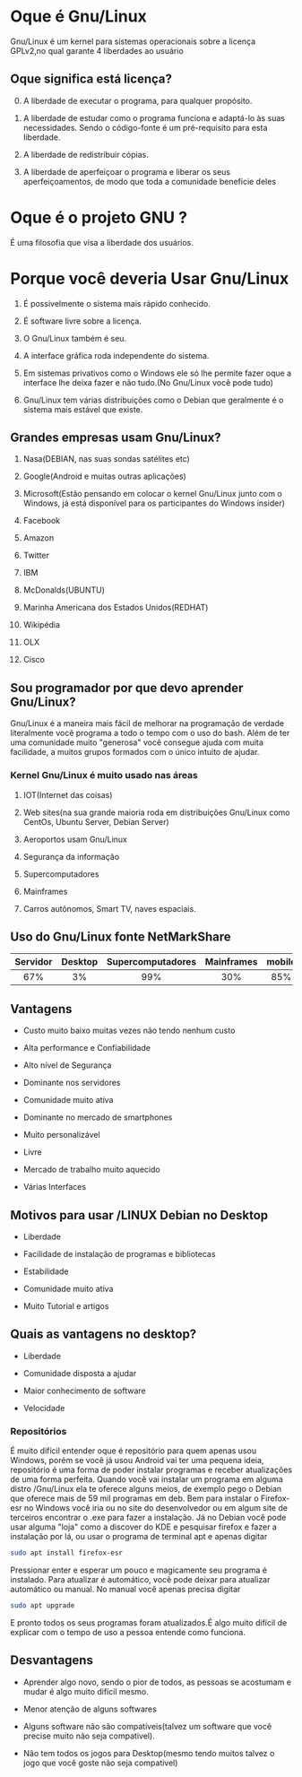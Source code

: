# Oque é Gnu/Linux

Gnu/Linux é um kernel para sistemas operacionais sobre a licença GPLv2,no qual garante 4 liberdades ao usuário

## Oque significa está licença?

0. A liberdade de executar o programa, para qualquer propósito.

1. A liberdade de estudar como o programa funciona e adaptá-lo às suas necessidades.
Sendo o código-fonte é um pré-requisito para esta liberdade.

2. A liberdade de redistribuir cópias.

3. A liberdade de aperfeiçoar o programa e liberar os seus aperfeiçoamentos, de modo que toda a comunidade beneficie deles

# Oque é o projeto GNU ?

  É uma filosofia que visa a liberdade dos usuários.

# Porque você deveria Usar Gnu/Linux

1. É possivelmente o sistema mais rápido conhecido.

2. É software livre sobre a licença.

3. O Gnu/Linux também é seu.

4. A interface gráfica roda independente do sistema.

5. Em sistemas privativos como o Windows ele só lhe permite fazer oque a interface lhe
deixa fazer e não tudo.(No Gnu/Linux você pode tudo)

6. Gnu/Linux tem várias distribuições como o Debian que geralmente é o sistema mais
estável que existe.

## Grandes empresas usam Gnu/Linux?

1. Nasa(DEBIAN, nas suas sondas satélites etc)

2. Google(Android e muitas outras aplicações)

3. Microsoft(Estão pensando em colocar o kernel Gnu/Linux junto com o Windows, já está disponível para os participantes do Windows insider)

4. Facebook

5. Amazon

6. Twitter

7. IBM

8. McDonalds(UBUNTU)

9. Marinha Americana dos Estados Unidos(REDHAT)

10. Wikipédia

11. OLX

12. Cisco


## Sou programador por que devo aprender Gnu/Linux?

Gnu/Linux é a maneira mais fácil de melhorar na programação de verdade literalmente você
programa a todo o tempo com o uso do bash.  Além de ter uma comunidade muito "generosa"
você consegue ajuda com muita facilidade, a muitos grupos formados com o único intuito
de ajudar.


### Kernel Gnu/Linux é muito usado nas áreas

1. IOT(Internet das coisas)

2. Web sites(na sua grande maioria roda em distribuições Gnu/Linux como CentOs, Ubuntu Server, Debian Server)

3. Aeroportos usam Gnu/Linux

4. Segurança da informação

5. Supercomputadores

6. Mainframes

7. Carros autônomos, Smart TV, naves espaciais.

## Uso do Gnu/Linux fonte NetMarkShare

Servidor | Desktop | Supercomputadores | Mainframes | mobile
|:-:|:-:|:-:|:-:|:-:|
67% | 3% | 99% | 30% | 85%|

## Vantagens

* Custo muito baixo muitas vezes não tendo nenhum custo

* Alta performance e Confiabilidade

* Alto nível de Segurança

* Dominante nos servidores

* Comunidade muito ativa

* Dominante no mercado de smartphones

* Muito personalizável

* Livre

* Mercado de trabalho muito aquecido

* Várias Interfaces

## Motivos para usar /LINUX Debian no Desktop

* Liberdade

* Facilidade de instalação de programas e bibliotecas

* Estabilidade

* Comunidade muito ativa

* Muito Tutorial e artigos

## Quais as vantagens no desktop?

* Liberdade

* Comunidade disposta a ajudar

* Maior conhecimento de software

* Velocidade

### Repositórios

  É muito difícil entender oque é repositório para quem apenas usou Windows, porém se você
já usou Android vai ter uma pequena ideia, repositório é uma forma de poder instalar
programas e receber atualizações de uma forma perfeita.  Quando você vai instalar um
programa em alguma distro /Gnu/Linux ela te oferece alguns meios, de exemplo pego o
Debian que oferece mais de 59 mil programas em deb.
Bem para instalar o Firefox-esr no Windows você iria ou no site do desenvolvedor ou em
algum site de terceiros encontrar o .exe para fazer a instalação. Já no Debian você pode
usar alguma "loja" como a discover do KDE e pesquisar firefox e fazer a instalação por
lá, ou usar o programa de terminal apt e apenas digitar

```bash
sudo apt install firefox-esr
```

Pressionar enter e esperar um pouco e magicamente seu programa é instalado.
Para atualizar é automático, você pode deixar para atualizar automático ou manual.
No manual você apenas precisa digitar

```bash
sudo apt upgrade
```

E pronto todos os seus programas foram atualizados.É algo muito difícil de explicar com
o tempo de uso a pessoa entende como funciona.

## Desvantagens

* Aprender algo novo, sendo o pior de todos, as pessoas se acostumam e mudar é algo
muito difícil mesmo.

* Menor atenção de alguns softwares

* Alguns software não são compatíveis(talvez um software que você precise muito não seja
    compativel).

* Não tem todos os jogos para Desktop(mesmo tendo muitos talvez o jogo que você goste
    não seja compativel)






